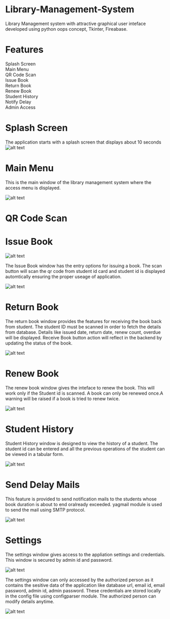 # Library-Management-System

 Library Management system with attractive graphical user inteface developed using python oops concept, Tkinter, Fireabase.
 
# Features
 Splash Screen\
 Main Menu\
 QR Code Scan\
 Issue Book\
 Return Book\
 Renew Book\
 Student History\
 Notify Delay\
 Admin Access
 

# Splash Screen
The application starts with a splash screen that displays about 10 seconds
![alt text](https://github.com/Himmalay-Devulapalli/Library-Management-System/blob/main/images/splash_screen.png)

# Main Menu
This is the main window of the library management system where the access menu is displayed.

![alt text](https://github.com/Himmalay-Devulapalli/Library-Management-System/blob/main/images/Main_menu.png)

# QR Code Scan 


# Issue Book
![alt text](https://github.com/Himmalay-Devulapalli/Library-Management-System/blob/main/images/issue_book.png)

The Issue Book window has the entry options for issuing a book. The scan button will scan the qr code from student id card and student id is displayed automtically 
ensuring the proper useage of application.

![alt text](https://github.com/Himmalay-Devulapalli/Library-Management-System/blob/main/images/issue_book2.png)



# Return Book

The return book window provides the features for receiving the book back from student. The student ID must be scanned in order to fetch the details from database.
Details like issued date, return date, renew count, overdue will be displayed. Receive Book button action will reflect in the backend by updating the status of the book.

![alt text](https://github.com/Himmalay-Devulapalli/Library-Management-System/blob/main/images/return_book.png)

# Renew Book
The renew book window gives the inteface to renew the book. This will work only if the Student id is scanned. A book can only be renewed once.A warning will be raised if a book is tried to renew twice.

![alt text](https://github.com/Himmalay-Devulapalli/Library-Management-System/blob/main/images/renew_book.png)

# Student History
Student History window is designed to view the history of a student. The student id can be entered and all the previous operations of the student can be viewed in a tabular form.

![alt text](https://github.com/Himmalay-Devulapalli/Library-Management-System/blob/main/images/stud_hist.png)

# Send Delay Mails
This feature is provided to send notification mails to the students whose book duration is about to end oralready exceeded. yagmail module is used to send the mail using SMTP protocol.

![alt text](https://github.com/Himmalay-Devulapalli/Library-Management-System/blob/main/images/mails.png)

# Settings
The settings window gives access to the appliation settings and credentials. This window is secured by admin id and password.

![alt text](https://github.com/Himmalay-Devulapalli/Library-Management-System/blob/main/images/settings.png)

The settings window can only accessed by the authorized person as it contains the sesitive data of the application like database url, email id, email password, admin id, admin password. These credentials are stored locally in the config file using configparser module. The authorized person can modify details anytime.

![alt text](https://github.com/Himmalay-Devulapalli/Library-Management-System/blob/main/images/settings2.png)


